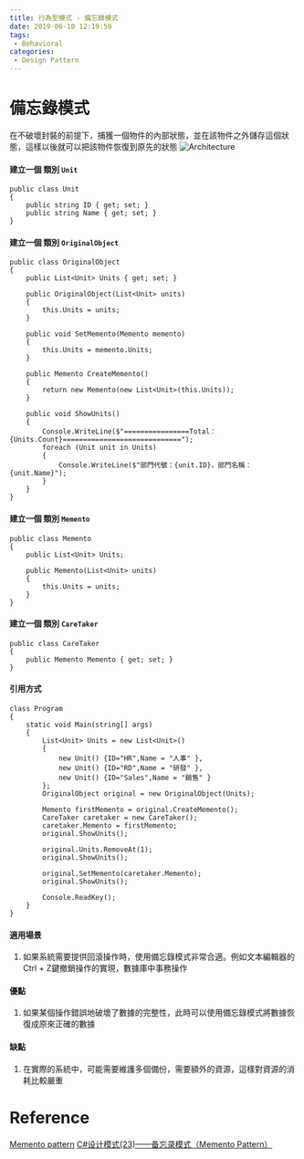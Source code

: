 ```yaml
---
title: 行為型模式 - 備忘錄模式 
date: 2019-06-10 12:19:59
tags:
 - Behavioral
categories: 
 - Design Pattern
---
```


# 備忘錄模式
在不破壞封裝的前提下，捕獲一個物件的內部狀態，並在該物件之外儲存這個狀態，這樣以後就可以把該物件恢復到原先的狀態
![Architecture](1.png)

#### 建立一個 類別 `Unit`
    public class Unit
    {
        public string ID { get; set; }
        public string Name { get; set; }
    }

#### 建立一個 類別 `OriginalObject`
    public class OriginalObject
    {
        public List<Unit> Units { get; set; }

        public OriginalObject(List<Unit> units)
        {
            this.Units = units;
        }

        public void SetMemento(Memento memento)
        {
            this.Units = memento.Units;
        }

        public Memento CreateMemento()
        {
            return new Memento(new List<Unit>(this.Units));
        }

        public void ShowUnits()
        {
            Console.WriteLine($"================Total：{Units.Count}=============================");
            foreach (Unit unit in Units)
            {
                Console.WriteLine($"部門代號：{unit.ID}，部門名稱：{unit.Name}");
            }
        }
    }

#### 建立一個 類別 `Memento`
    public class Memento
    {
        public List<Unit> Units;

        public Memento(List<Unit> units)
        {
            this.Units = units;
        }
    }

#### 建立一個 類別 `CareTaker`
    public class CareTaker
    {
        public Memento Memento { get; set; }
    }

#### 引用方式
    class Program
    {
        static void Main(string[] args)
        {
            List<Unit> Units = new List<Unit>()
            {
                new Unit() {ID="HR",Name = "人事" },
                new Unit() {ID="RD",Name = "研發" },
                new Unit() {ID="Sales",Name = "銷售" }
            };
            OriginalObject original = new OriginalObject(Units);

            Memento firstMemento = original.CreateMemento();
            CareTaker caretaker = new CareTaker();
            caretaker.Memento = firstMemento;
            original.ShowUnits();

            original.Units.RemoveAt(1);
            original.ShowUnits();

            original.SetMemento(caretaker.Memento);
            original.ShowUnits();

            Console.ReadKey();
        }
    }

#### 適用場景
1. 如果系統需要提供回滾操作時，使用備忘錄模式非常合適。例如文本編輯器的Ctrl + Z鍵撤銷操作的實現，數據庫中事務操作

#### 優點
1. 如果某個操作錯誤地破壞了數據的完整性，此時可以使用備忘錄模式將數據恢復成原來正確的數據

#### 缺點
1. 在實際的系統中，可能需要維護多個備份，需要額外的資源，這樣對資源的消耗比較嚴重

# Reference
[Memento pattern](https://en.wikipedia.org/wiki/Memento_pattern)
[C#设计模式(23)——备忘录模式（Memento Pattern）](https://www.cnblogs.com/zhili/p/MementoPattern.html)